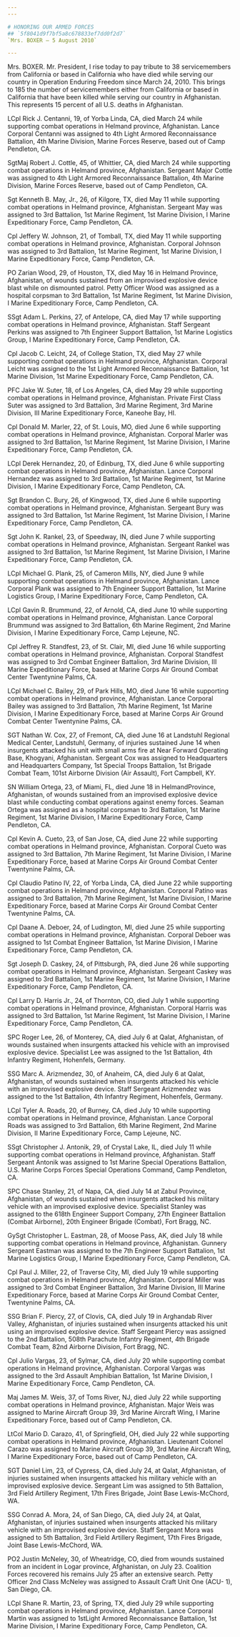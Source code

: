 ```yaml
---
---

# HONORING OUR ARMED FORCES
## `5f8041d9f7bf5a8c678833ef7dd0f2d7`
`Mrs. BOXER — 5 August 2010`

---
```



Mrs. BOXER. Mr. President, I rise today to pay tribute to 38 
servicemembers from California or based in California who have died 
while serving our country in Operation Enduring Freedom since March 24, 
2010. This brings to 185 the number of servicemembers either from 
California or based in California that have been killed while serving 
our country in Afghanistan. This represents 15 percent of all U.S. 
deaths in Afghanistan.

LCpl Rick J. Centanni, 19, of Yorba Linda, CA, died March 24 while 
supporting combat operations in Helmand province, Afghanistan. Lance 
Corporal Centanni was assigned to 4th Light Armored Reconnaissance 
Battalion, 4th Marine Division, Marine Forces Reserve, based out of 
Camp Pendleton, CA.

SgtMaj Robert J. Cottle, 45, of Whittier, CA, died March 24 while 
supporting combat operations in Helmand province, Afghanistan. Sergeant 
Major Cottle was assigned to 4th Light Armored Reconnaissance 
Battalion, 4th Marine Division, Marine Forces Reserve, based out of 
Camp Pendleton, CA.

Sgt Kenneth B. May, Jr., 26, of Kilgore, TX, died May 11 while 
supporting combat operations in Helmand province, Afghanistan. Sergeant 
May was assigned to 3rd Battalion, 1st Marine Regiment, 1st Marine 
Division, I Marine Expeditionary Force, Camp Pendleton, CA.

Cpl Jeffery W. Johnson, 21, of Tomball, TX, died May 11 while 
supporting combat operations in Helmand province, Afghanistan. Corporal 
Johnson was assigned to 3rd Battalion, 1st Marine Regiment, 1st Marine 
Division, I Marine Expeditionary Force, Camp Pendleton, CA.

PO Zarian Wood, 29, of Houston, TX, died May 16 in Helmand Province, 
Afghanistan, of wounds sustained from an improvised explosive device 
blast while on dismounted patrol. Petty Officer Wood was assigned as a 
hospital corpsman to 3rd Battalion, 1st Marine Regiment, 1st Marine 
Division, I Marine Expeditionary Force, Camp Pendleton, CA.

SSgt Adam L. Perkins, 27, of Antelope, CA, died May 17 while 
supporting combat operations in Helmand province, Afghanistan. Staff 
Sergeant Perkins was assigned to 7th Engineer Support Battalion, 1st 
Marine Logistics Group, I Marine Expeditionary Force, Camp Pendleton, 
CA.

Cpl Jacob C. Leicht, 24, of College Station, TX, died May 27 while 
supporting combat operations in Helmand province, Afghanistan. Corporal 
Leicht was assigned to the 1st Light Armored Reconnaissance Battalion, 
1st Marine Division, 1st Marine Expeditionary Force, Camp Pendleton, 
CA.

PFC Jake W. Suter, 18, of Los Angeles, CA, died May 29 while 
supporting combat operations in Helmand province, Afghanistan. Private 
First Class Suter was assigned to 3rd Battalion, 3rd Marine Regiment, 
3rd Marine Division, III Marine Expeditionary Force, Kaneohe Bay, HI.

Cpl Donald M. Marler, 22, of St. Louis, MO, died June 6 while 
supporting combat operations in Helmand province, Afghanistan. Corporal 
Marler was assigned to 3rd Battalion, 1st Marine Regiment, 1st Marine 
Division, I Marine Expeditionary Force, Camp Pendleton, CA.

LCpl Derek Hernandez, 20, of Edinburg, TX, died June 6 while 
supporting combat operations in Helmand province, Afghanistan. Lance 
Corporal Hernandez was assigned to 3rd Battalion, 1st Marine Regiment, 
1st Marine Division, I Marine Expeditionary Force, Camp Pendleton, CA.

Sgt Brandon C. Bury, 26, of Kingwood, TX, died June 6 while 
supporting combat operations in Helmand province, Afghanistan. Sergeant 
Bury was assigned to 3rd Battalion, 1st Marine Regiment, 1st Marine 
Division, I Marine Expeditionary Force, Camp Pendleton, CA.

Sgt John K. Rankel, 23, of Speedway, IN, died June 7 while supporting 
combat operations in Helmand province, Afghanistan. Sergeant Rankel was 
assigned to 3rd Battalion, 1st Marine Regiment, 1st Marine Division, I 
Marine Expeditionary Force, Camp Pendleton, CA.

LCpl Michael G. Plank, 25, of Cameron Mills, NY, died June 9 while 
supporting combat operations in Helmand province, Afghanistan. Lance 
Corporal Plank was assigned to 7th Engineer Support Battalion, 1st 
Marine Logistics Group, I Marine Expeditionary Force, Camp Pendleton, 
CA.

LCpl Gavin R. Brummund, 22, of Arnold, CA, died June 10 while 
supporting combat operations in Helmand province, Afghanistan. Lance 
Corporal Brummund was assigned to 3rd Battalion, 6th Marine Regiment, 
2nd Marine Division, I Marine Expeditionary Force, Camp Lejeune, NC.

Cpl Jeffrey R. Standfest, 23, of St. Clair, MI, died June 16 while 
supporting combat operations in Helmand province, Afghanistan. Corporal 
Standfest was assigned to 3rd Combat Engineer Battalion, 3rd Marine 
Division, III Marine Expeditionary Force, based at Marine Corps Air 
Ground Combat Center Twentynine Palms, CA.

LCpl Michael C. Bailey, 29, of Park Hills, MO, died June 16 while 
supporting combat operations in Helmand province, Afghanistan. Lance 
Corporal Bailey was assigned to 3rd Battalion, 7th Marine Regiment, 1st 
Marine Division, I Marine Expeditionary Force, based at Marine Corps 
Air Ground Combat Center Twentynine Palms, CA.

SGT Nathan W. Cox, 27, of Fremont, CA, died June 16 at Landstuhl 
Regional Medical Center, Landstuhl, Germany, of injuries sustained June 
14 when insurgents attacked his unit with small arms fire at Near 
Forward Operating Base, Khogyani, Afghanistan. Sergeant Cox was 
assigned to Headquarters and Headquarters Company, 1st Special Troops 
Battalion, 1st Brigade Combat Team, 101st Airborne Division (Air 
Assault), Fort Campbell, KY.

SN William Ortega, 23, of Miami, FL, died June 18 in HelmandProvince, 
Afghanistan, of wounds sustained from an improvised explosive device 
blast while conducting combat operations against enemy forces. Seaman 
Ortega was assigned as a hospital corpsman to 3rd Battalion, 1st Marine 
Regiment, 1st Marine Division, I Marine Expeditionary Force, Camp 
Pendleton, CA.

Cpl Kevin A. Cueto, 23, of San Jose, CA, died June 22 while 
supporting combat operations in Helmand province, Afghanistan. Corporal 
Cueto was assigned to 3rd Battalion, 7th Marine Regiment, 1st Marine 
Division, I Marine Expeditionary Force, based at Marine Corps Air 
Ground Combat Center Twentynine Palms, CA.

Cpl Claudio Patino IV, 22, of Yorba Linda, CA, died June 22 while 
supporting combat operations in Helmand province, Afghanistan. Corporal 
Patino was assigned to 3rd Battalion, 7th Marine Regiment, 1st Marine 
Division, I Marine Expeditionary Force, based at Marine Corps Air 
Ground Combat Center Twentynine Palms, CA.

Cpl Daane A. Deboer, 24, of Ludington, MI, died June 25 while 
supporting combat operations in Helmand province, Afghanistan. Corporal 
Deboer was assigned to 1st Combat Engineer Battalion, 1st Marine 
Division, I Marine Expeditionary Force, Camp Pendleton, CA.

Sgt Joseph D. Caskey, 24, of Pittsburgh, PA, died June 26 while 
supporting combat operations in Helmand province, Afghanistan. Sergeant 
Caskey was assigned to 3rd Battalion, 1st Marine Regiment, 1st Marine 
Division, I Marine Expeditionary Force, Camp Pendleton, CA.

Cpl Larry D. Harris Jr., 24, of Thornton, CO, died July 1 while 
supporting combat operations in Helmand province, Afghanistan. Corporal 
Harris was assigned to 3rd Battalion, 1st Marine Regiment, 1st Marine 
Division, I Marine Expeditionary Force, Camp Pendleton, CA.

SPC Roger Lee, 26, of Monterey, CA, died July 6 at Qalat, 
Afghanistan, of wounds sustained when insurgents attacked his vehicle 
with an improvised explosive device. Specialist Lee was assigned to the 
1st Battalion, 4th Infantry Regiment, Hohenfels, Germany.

SSG Marc A. Arizmendez, 30, of Anaheim, CA, died July 6 at Qalat, 
Afghanistan, of wounds sustained when insurgents attacked his vehicle 
with an improvised explosive device. Staff Sergeant Arizmendez was 
assigned to the 1st Battalion, 4th Infantry Regiment, Hohenfels, 
Germany.



LCpl Tyler A. Roads, 20, of Burney, CA, died July 10 while supporting 
combat operations in Helmand province, Afghanistan. Lance Corporal 
Roads was assigned to 3rd Battalion, 6th Marine Regiment, 2nd Marine 
Division, II Marine Expeditionary Force, Camp Lejeune, NC.

SSgt Christopher J. Antonik, 29, of Crystal Lake, IL, died July 11 
while supporting combat operations in Helmand province, Afghanistan. 
Staff Sergeant Antonik was assigned to 1st Marine Special Operations 
Battalion, U.S. Marine Corps Forces Special Operations Command, Camp 
Pendleton, CA.

SPC Chase Stanley, 21, of Napa, CA, died July 14 at Zabul Province, 
Afghanistan, of wounds sustained when insurgents attacked his military 
vehicle with an improvised explosive device. Specialist Stanley was 
assigned to the 618th Engineer Support Company, 27th Engineer Battalion 
(Combat Airborne), 20th Engineer Brigade (Combat), Fort Bragg, NC.

GySgt Christopher L. Eastman, 28, of Moose Pass, AK, died July 18 
while supporting combat operations in Helmand province, Afghanistan. 
Gunnery Sergeant Eastman was assigned to the 7th Engineer Support 
Battalion, 1st Marine Logistics Group, I Marine Expeditionary Force, 
Camp Pendleton, CA.

Cpl Paul J. Miller, 22, of Traverse City, MI, died July 19 while 
supporting combat operations in Helmand province, Afghanistan. Corporal 
Miller was assigned to 3rd Combat Engineer Battalion, 3rd Marine 
Division, III Marine Expeditionary Force, based at Marine Corps Air 
Ground Combat Center, Twentynine Palms, CA.

SSG Brian F. Piercy, 27, of Clovis, CA, died July 19 in Arghandab 
River Valley, Afghanistan, of injuries sustained when insurgents 
attacked his unit using an improvised explosive device. Staff Sergeant 
Piercy was assigned to the 2nd Battalion, 508th Parachute Infantry 
Regiment, 4th Brigade Combat Team, 82nd Airborne Division, Fort Bragg, 
NC.

Cpl Julio Vargas, 23, of Sylmar, CA, died July 20 while supporting 
combat operations in Helmand province, Afghanistan. Corporal Vargas was 
assigned to the 3rd Assault Amphibian Battalion, 1st Marine Division, I 
Marine Expeditionary Force, Camp Pendleton, CA.

Maj James M. Weis, 37, of Toms River, NJ, died July 22 while 
supporting combat operations in Helmand province, Afghanistan. Major 
Weis was assigned to Marine Aircraft Group 39, 3rd Marine Aircraft 
Wing, I Marine Expeditionary Force, based out of Camp Pendleton, CA.

LtCol Mario D. Carazo, 41, of Springfield, OH, died July 22 while 
supporting combat operations in Helmand province, Afghanistan. 
Lieutenant Colonel Carazo was assigned to Marine Aircraft Group 39, 3rd 
Marine Aircraft Wing, I Marine Expeditionary Force, based out of Camp 
Pendleton, CA.

SGT Daniel Lim, 23, of Cypress, CA, died July 24, at Qalat, 
Afghanistan, of injuries sustained when insurgents attacked his 
military vehicle with an improvised explosive device. Sergeant Lim was 
assigned to 5th Battalion, 3rd Field Artillery Regiment, 17th Fires 
Brigade, Joint Base Lewis-McChord, WA.

SSG Conrad A. Mora, 24, of San Diego, CA, died July 24, at Qalat, 
Afghanistan, of injuries sustained when insurgents attacked his 
military vehicle with an improvised explosive device. Staff Sergeant 
Mora was assigned to 5th Battalion, 3rd Field Artillery Regiment, 17th 
Fires Brigade, Joint Base Lewis-McChord, WA.

PO2 Justin McNeley, 30, of Wheatridge, CO, died from wounds sustained 
from an incident in Logar province, Afghanistan, on July 23. Coalition 
Forces recovered his remains July 25 after an extensive search. Petty 
Officer 2nd Class McNeley was assigned to Assault Craft Unit One (ACU-
1), San Diego, CA.

LCpl Shane R. Martin, 23, of Spring, TX, died July 29 while 
supporting combat operations in Helmand province, Afghanistan. Lance 
Corporal Martin was assigned to 1stLight Armored Reconnaissance 
Battalion, 1st Marine Division, I Marine Expeditionary Force, Camp 
Pendleton, CA.
